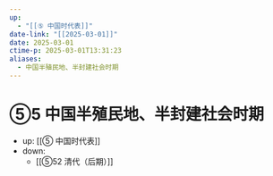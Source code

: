 ```yaml
---
up:
  - "[[⑤ 中国时代表]]"
date-link: "[[2025-03-01]]"
date: 2025-03-01
ctime-p: 2025-03-01T13:31:23
aliases:
  - 中国半殖民地、半封建社会时期
---
```


# ⑤5 中国半殖民地、半封建社会时期

- up: [[⑤ 中国时代表]]
- down:	
	- [[⑤52 清代（后期）]]
	
